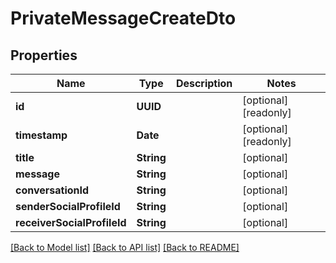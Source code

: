 # PrivateMessageCreateDto

## Properties
Name | Type | Description | Notes
------------ | ------------- | ------------- | -------------
**id** | **UUID** |  | [optional] [readonly] 
**timestamp** | **Date** |  | [optional] [readonly] 
**title** | **String** |  | [optional] 
**message** | **String** |  | [optional] 
**conversationId** | **String** |  | [optional] 
**senderSocialProfileId** | **String** |  | [optional] 
**receiverSocialProfileId** | **String** |  | [optional] 

[[Back to Model list]](../README.md#documentation-for-models) [[Back to API list]](../README.md#documentation-for-api-endpoints) [[Back to README]](../README.md)


